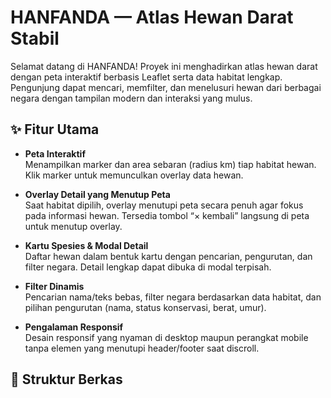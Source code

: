 # HANFANDA — Atlas Hewan Darat Stabil

Selamat datang di HANFANDA! Proyek ini menghadirkan atlas hewan darat dengan peta interaktif berbasis Leaflet serta data habitat lengkap. Pengunjung dapat mencari, memfilter, dan menelusuri hewan dari berbagai negara dengan tampilan modern dan interaksi yang mulus.

## ✨ Fitur Utama

- **Peta Interaktif**  
  Menampilkan marker dan area sebaran (radius km) tiap habitat hewan. Klik marker untuk memunculkan overlay data hewan.

- **Overlay Detail yang Menutup Peta**  
  Saat habitat dipilih, overlay menutupi peta secara penuh agar fokus pada informasi hewan. Tersedia tombol “× kembali” langsung di peta untuk menutup overlay.

- **Kartu Spesies & Modal Detail**  
  Daftar hewan dalam bentuk kartu dengan pencarian, pengurutan, dan filter negara. Detail lengkap dapat dibuka di modal terpisah.

- **Filter Dinamis**  
  Pencarian nama/teks bebas, filter negara berdasarkan data habitat, dan pilihan pengurutan (nama, status konservasi, berat, umur).

- **Pengalaman Responsif**  
  Desain responsif yang nyaman di desktop maupun perangkat mobile tanpa elemen yang menutupi header/footer saat discroll.

## 📁 Struktur Berkas
